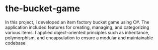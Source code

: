 # the-bucket-game
In this project, I developed an item factory bucket game using C#. The application included features 
for creating, managing, and categorizing various items. I applied object-oriented principles such as 
inheritance, polymorphism, and encapsulation to ensure a modular and maintainable codebase
